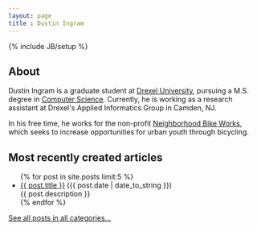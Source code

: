 ```yaml
---
layout: page
title : Dustin Ingram
---
```

{% include JB/setup %}

## About
Dustin Ingram is a graduate student at [Drexel University](http://drexel.edu), pursuing a M.S. degree in [Computer Science](http://cs.drexel.edu). Currently, he is working as a research assistant at Drexel's Applied Informatics Group in Camden, NJ.

In his free time, he works for the non-profit [Neighborhood Bike Works](http://www.neighborhoodbikeworks.org), which seeks to increase opportunities for urban youth through bicycling.

## Most recently created articles

<ul class="posts">
  {% for post in site.posts limit:5 %}
    <li><a href="{{ BASE_PATH }}{{ post.url }}">{{ post.title }}</a> <span class="post-date">({{ post.date | date_to_string }})</span>
    <div>{{ post.description }}</div></li>
  {% endfor %}
</ul>

[See all posts in all categories...](/categories.html)
